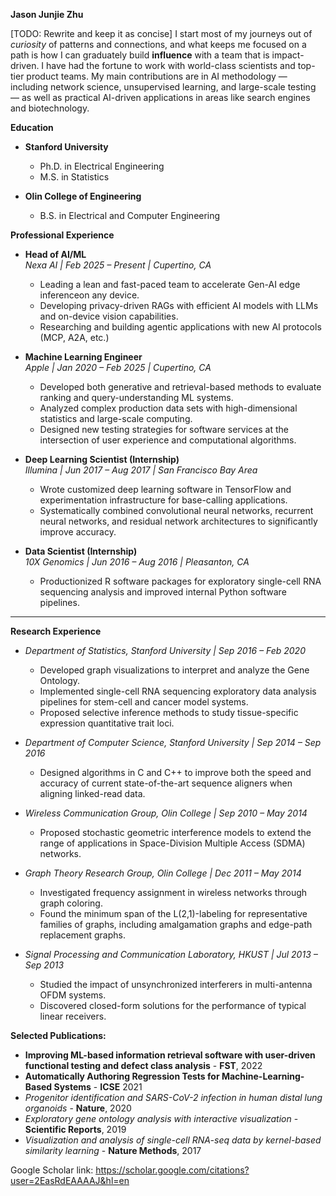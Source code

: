 **Jason Junjie Zhu**

[TODO: Rewrite and keep it as concise] I start most of my journeys out of *curiosity* of patterns and connections, and what keeps me focused on a path is how I can graduately build **influence** with a team that is impact-driven. 
I have had the fortune to work with world-class scientists and top-tier product teams. My main contributions are in AI methodology — including network science, unsupervised learning, and large-scale testing — as well as practical AI-driven applications in areas like search engines and biotechnology. 

**Education**  

- **Stanford University**  
  - Ph.D. in Electrical Engineering
  - M.S. in Statistics

- **Olin College of Engineering**  
  - B.S. in Electrical and Computer Engineering  

**Professional Experience**

- **Head of AI/ML**  
  *Nexa AI | Feb 2025 – Present | Cupertino, CA*  
  - Leading a lean and fast-paced team to accelerate Gen-AI edge inferenceon any device.
  - Developing privacy-driven RAGs with efficient AI models with LLMs and on-device vision capabilities.
  - Researching and building agentic applications with new AI protocols (MCP, A2A, etc.)

- **Machine Learning Engineer**  
  *Apple | Jan 2020 – Feb 2025 | Cupertino, CA*  
  - Developed both generative and retrieval-based methods to evaluate ranking and query-understanding ML systems.
  - Analyzed complex production data sets with high-dimensional statistics and large-scale computing.
  - Designed new testing strategies for software services at the intersection of user experience and computational algorithms.

- **Deep Learning Scientist (Internship)**  
  *Illumina | Jun 2017 – Aug 2017 | San Francisco Bay Area*  
  - Wrote customized deep learning software in TensorFlow and experimentation infrastructure for base-calling applications.
  - Systematically combined convolutional neural networks, recurrent neural networks, and residual network architectures to significantly improve accuracy.

- **Data Scientist (Internship)**  
  *10X Genomics | Jun 2016 – Aug 2016 | Pleasanton, CA*  
  - Productionized R software packages for exploratory single-cell RNA sequencing analysis and improved internal Python software pipelines. 

---

**Research Experience**  

- *Department of Statistics, Stanford University | Sep 2016 – Feb 2020* 
  - Developed graph visualizations to interpret and analyze the Gene Ontology.
  - Implemented single-cell RNA sequencing exploratory data analysis pipelines for stem-cell and cancer model systems.
  - Proposed selective inference methods to study tissue-specific expression quantitative trait loci.

- *Department of Computer Science, Stanford University | Sep 2014 – Sep 2016*  
  - Designed algorithms in C and C++ to improve both the speed and accuracy of current state-of-the-art sequence aligners when aligning linked-read data.

- *Wireless Communication Group, Olin College | Sep 2010 – May 2014*  
  - Proposed stochastic geometric interference models to extend the range of applications in Space-Division Multiple Access (SDMA) networks.

- *Graph Theory Research Group, Olin College | Dec 2011 – May 2014*  
  - Investigated frequency assignment in wireless networks through graph coloring.
  - Found the minimum span of the L(2,1)-labeling for representative families of graphs, including amalgamation graphs and edge-path replacement graphs.

- *Signal Processing and Communication Laboratory, HKUST | Jul 2013 – Sep 2013*  
  - Studied the impact of unsynchronized interferers in multi-antenna OFDM systems.
  - Discovered closed-form solutions for the performance of typical linear receivers.


**Selected Publications:** 
- **Improving ML-based information retrieval software with user-driven functional testing and defect class analysis** - **FST**, 2022
- **Automatically Authoring Regression Tests for Machine-Learning-Based Systems** - **ICSE** 2021 
- *Progenitor identification and SARS-CoV-2 infection in human distal lung organoids* - **Nature**, 2020 
- *Exploratory gene ontology analysis with interactive visualization* - **Scientific Reports**, 2019
- *Visualization and analysis of single-cell RNA-seq data by kernel-based similarity learning* - **Nature Methods**, 2017

Google Scholar link: https://scholar.google.com/citations?user=2EasRdEAAAAJ&hl=en
